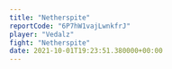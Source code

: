 ```yaml
---
title: "Netherspite"
reportCode: "6P7hW1vajLwnkfrJ"
player: "Vedalz"
fight: "Netherspite"
date: 2021-10-01T19:23:51.380000+00:00
---
```

